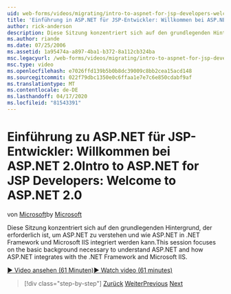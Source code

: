 ```yaml
---
uid: web-forms/videos/migrating/intro-to-aspnet-for-jsp-developers-welcome-to-aspnet-20
title: 'Einführung in ASP.NET für JSP-Entwickler: Willkommen bei ASP.NET 2.0 | Microsoft Docs'
author: rick-anderson
description: Diese Sitzung konzentriert sich auf den grundlegenden Hintergrund, der erforderlich ist, um ASP.NET zu verstehen und wie ASP.NET in .NET Framework und Microsoft IIS integriert werden kann.
ms.author: riande
ms.date: 07/25/2006
ms.assetid: 1a95474a-a897-4ba1-b372-8a112cb324ba
msc.legacyurl: /web-forms/videos/migrating/intro-to-aspnet-for-jsp-developers-welcome-to-aspnet-20
msc.type: video
ms.openlocfilehash: e7026ffd139b5b0b8dc39009c8bb2cea15acd148
ms.sourcegitcommit: 022f79dbc1350e0c6ffaa1e7e7c6e850cdabf9af
ms.translationtype: MT
ms.contentlocale: de-DE
ms.lasthandoff: 04/17/2020
ms.locfileid: "81543391"
---
```

# <a name="intro-to-aspnet-for-jsp-developers-welcome-to-aspnet-20"></a><span data-ttu-id="7b20a-103">Einführung zu ASP.NET für JSP-Entwickler: Willkommen bei ASP.NET 2.0</span><span class="sxs-lookup"><span data-stu-id="7b20a-103">Intro to ASP.NET for JSP Developers: Welcome to ASP.NET 2.0</span></span>

<span data-ttu-id="7b20a-104">von [Microsoft](https://github.com/microsoft)</span><span class="sxs-lookup"><span data-stu-id="7b20a-104">by [Microsoft](https://github.com/microsoft)</span></span>

<span data-ttu-id="7b20a-105">Diese Sitzung konzentriert sich auf den grundlegenden Hintergrund, der erforderlich ist, um ASP.NET zu verstehen und wie ASP.NET in .NET Framework und Microsoft IIS integriert werden kann.</span><span class="sxs-lookup"><span data-stu-id="7b20a-105">This session focuses on the basic background necessary to understand ASP.NET and how ASP.NET integrates with the .NET Framework and Microsoft IIS.</span></span>

[<span data-ttu-id="7b20a-106">&#9654; Video ansehen (61 Minuten)</span><span class="sxs-lookup"><span data-stu-id="7b20a-106">&#9654; Watch video (61 minutes)</span></span>](https://channel9.msdn.com/Blogs/ASP-NET-Site-Videos/intro-to-aspnet-for-jsp-developers-welcome-to-aspnet-20)

> [!div class="step-by-step"]
> <span data-ttu-id="7b20a-107">[Zurück](migrating-from-classic-asp-to-aspnet.md)
> [Weiter](intro-to-aspnet-for-jsp-developers-building-applications.md)</span><span class="sxs-lookup"><span data-stu-id="7b20a-107">[Previous](migrating-from-classic-asp-to-aspnet.md)
[Next](intro-to-aspnet-for-jsp-developers-building-applications.md)</span></span>

